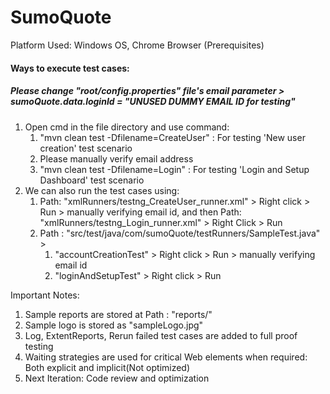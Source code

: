 # SumoQuote
Platform Used: Windows OS, Chrome Browser (Prerequisites)
<h4>Ways to execute test cases:</h4>
<h5>Please change "root/config.properties" file's email parameter > sumoQuote.data.loginId = "UNUSED DUMMY EMAIL ID for testing"</h5>

1. Open cmd in the file directory and use command: 
   1. "mvn clean test -Dfilename=CreateUser" : For testing 'New user creation' test scenario
   2. Please manually verify email address
   3. "mvn clean test -Dfilename=Login" : For testing 'Login and Setup Dashboard' test scenario
2. We can also run the test cases using:
   1. Path: "xmlRunners/testng_CreateUser_runner.xml" > Right click > Run > manually verifying email id,
    and then Path: "xmlRunners/testng_Login_runner.xml" > Right Click > Run
   2. Path : "src/test/java/com/sumoQuote/testRunners/SampleTest.java" > 
      1. "accountCreationTest" > Right click > Run > manually verifying email id
      2. "loginAndSetupTest" > Right click > Run

Important Notes:
1. Sample reports are stored at Path : "reports/"
2. Sample logo is stored as "sampleLogo.jpg"
3. Log, ExtentReports, Rerun failed test cases are added to full proof testing
4. Waiting strategies are used for critical Web elements when required: Both explicit and implicit(Not optimized)
5. Next Iteration: Code review and optimization










